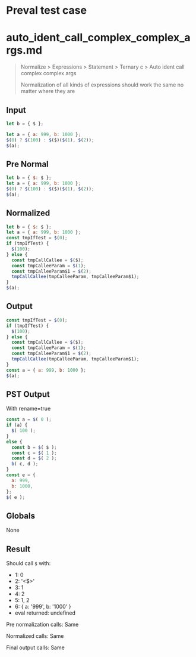 # Preval test case

# auto_ident_call_complex_complex_args.md

> Normalize > Expressions > Statement > Ternary c > Auto ident call complex complex args
>
> Normalization of all kinds of expressions should work the same no matter where they are

## Input

`````js filename=intro
let b = { $ };

let a = { a: 999, b: 1000 };
$(0) ? $(100) : $($)($(1), $(2));
$(a);
`````

## Pre Normal


`````js filename=intro
let b = { $: $ };
let a = { a: 999, b: 1000 };
$(0) ? $(100) : $($)($(1), $(2));
$(a);
`````

## Normalized


`````js filename=intro
let b = { $: $ };
let a = { a: 999, b: 1000 };
const tmpIfTest = $(0);
if (tmpIfTest) {
  $(100);
} else {
  const tmpCallCallee = $($);
  const tmpCalleeParam = $(1);
  const tmpCalleeParam$1 = $(2);
  tmpCallCallee(tmpCalleeParam, tmpCalleeParam$1);
}
$(a);
`````

## Output


`````js filename=intro
const tmpIfTest = $(0);
if (tmpIfTest) {
  $(100);
} else {
  const tmpCallCallee = $($);
  const tmpCalleeParam = $(1);
  const tmpCalleeParam$1 = $(2);
  tmpCallCallee(tmpCalleeParam, tmpCalleeParam$1);
}
const a = { a: 999, b: 1000 };
$(a);
`````

## PST Output

With rename=true

`````js filename=intro
const a = $( 0 );
if (a) {
  $( 100 );
}
else {
  const b = $( $ );
  const c = $( 1 );
  const d = $( 2 );
  b( c, d );
}
const e = {
  a: 999,
  b: 1000,
};
$( e );
`````

## Globals

None

## Result

Should call `$` with:
 - 1: 0
 - 2: '<$>'
 - 3: 1
 - 4: 2
 - 5: 1, 2
 - 6: { a: '999', b: '1000' }
 - eval returned: undefined

Pre normalization calls: Same

Normalized calls: Same

Final output calls: Same
